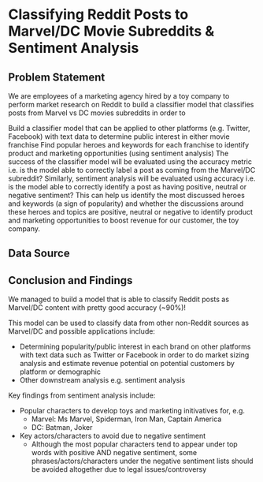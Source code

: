 # Classifying Reddit Posts to Marvel/DC Movie Subreddits & Sentiment Analysis

## Problem Statement
We are employees of a marketing agency hired by a toy company to perform market research on Reddit to build a classifier model that classifies posts from Marvel vs DC movies subreddits in order to

Build a classifier model that can be applied to other platforms (e.g. Twitter, Facebook) with text data to determine public interest in either movie franchise
Find popular heroes and keywords for each franchise to identify product and marketing opportunities (using sentiment analysis)
The success of the classifier model will be evaluated using the accuracy metric i.e. is the model able to correctly label a post as coming from the Marvel/DC subreddit? Similarly, sentiment analysis will be evaluated using accuracy i.e. is the model able to correctly identify a post as having positive, neutral or negative sentiment? This can help us identify the most discussed heroes and keywords (a sign of popularity) and whether the discussions around these heroes and topics are positive, neutral or negative to identify product and marketing opportunities to boost revenue for our customer, the toy company.

## Data Source

## Conclusion and Findings
We managed to build a model that is able to classify Reddit posts as Marvel/DC content with pretty good accuracy (~90%)!

This model can be used to classify data from other non-Reddit sources as Marvel/DC and possible applications include:
- Determining popularity/public interest in each brand on other platforms with text data such as Twitter or Facebook in order to do market sizing analysis and estimate revenue potential on potential customers by platform or demographic
- Other downstream analysis e.g. sentiment analysis

Key findings from sentiment analysis include:
- Popular characters to develop toys and marketing initivatives for, e.g.
    - Marvel: Ms Marvel, Spiderman, Iron Man, Captain America
    - DC: Batman, Joker
- Key actors/characters to avoid due to negative sentiment
    - Although the most popular characters tend to appear under top words with positive AND negative sentiment, some phrases/actors/characters under the negative sentiment lists should be avoided altogether due to legal issues/controversy
